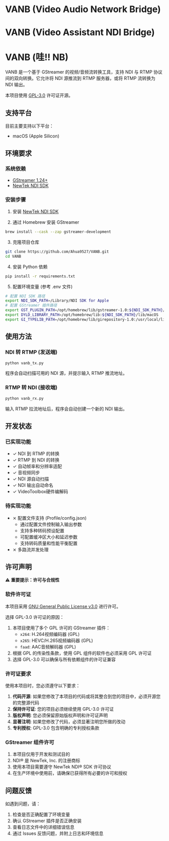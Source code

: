 # VANB (Video Audio Network Bridge)
# VANB (Video Assistant NDI Bridge)
# VANB (哇!! NB)

VANB 是一个基于 GStreamer 的视频/音频流转换工具，支持 NDI 与 RTMP 协议间的双向转换。它允许将 NDI 源推流到 RTMP 服务器，或将 RTMP 流转换为 NDI 输出。

本项目使用 [GPL-3.0](https://www.gnu.org/licenses/gpl-3.0.html) 许可证开源。

## 支持平台

目前主要支持以下平台：
- macOS (Apple Silicon)

## 环境要求

### 系统依赖
- [GStreamer 1.24+](https://gstreamer.freedesktop.org)
- [NewTek NDI SDK](https://www.ndi.tv/sdk/)

### 安装步骤
1. 安装 [NewTek NDI SDK](https://www.ndi.tv/sdk/)

2. 通过 Homebrew 安装 GStreamer
```bash
brew install --cask --zap gstreamer-development
```

3. 克隆项目仓库
```bash
git clone https://github.com/Ahua9527/VANB.git
cd VANB
```

4. 安装 Python 依赖
```bash
pip install -r requirements.txt
```

5. 配置环境变量 (参考 .env 文件)
```bash
# 配置 NDI SDK 路径
export NDI_SDK_PATH=/Library/NDI SDK for Apple
# 配置 GStreamer 插件路径
export GST_PLUGIN_PATH=/opt/homebrew/lib/gstreamer-1.0:${NDI_SDK_PATH}/lib/macOS
export DYLD_LIBRARY_PATH=/opt/homebrew/lib:${NDI_SDK_PATH}/lib/macOS
export GI_TYPELIB_PATH=/opt/homebrew/lib/girepository-1.0:/usr/local/lib/girepository-1.0
```

## 使用方法

### NDI 转 RTMP (发送端)
```bash
python vanb_tx.py
```
程序会自动扫描可用的 NDI 源，并提示输入 RTMP 推流地址。

### RTMP 转 NDI (接收端)
```bash
python vanb_rx.py
```
输入 RTMP 拉流地址后，程序会自动创建一个新的 NDI 输出。

## 开发状态

### 已实现功能
- ✓ NDI 到 RTMP 的转换
- ✓ RTMP 到 NDI 的转换
- ✓ 自动帧率和分辨率适配
- ✓ 音视频同步
- ✓ NDI 源自动扫描
- ✓ NDI 输出自动命名
- ✓ VideoToolbox硬件编解码

### 待实现功能
- ⨯ 配置文件支持 (Profile/config.json)
  - 通过配置文件控制输入输出参数
  - 支持多种转码预设配置
  - 可配置缓冲区大小和延迟参数
  - 支持转码质量和性能平衡配置
- ⨯ 多路流并发处理

## 许可声明

⚠️ **重要提示：许可与合规性**

### 软件许可证

本项目采用 [GNU General Public License v3.0](https://www.gnu.org/licenses/gpl-3.0.html) 进行许可。

选择 GPL-3.0 许可证的原因：
1. 本项目使用了多个 GPL 许可的 GStreamer 插件：
   - `x264`: H.264视频编码器 (GPL)
   - `x265`: HEVC/H.265视频编码器 (GPL)
   - `faad`: AAC音频解码器 (GPL)
2. 根据 GPL 的传染性条款，使用 GPL 组件的软件也必须采用 GPL 许可证
3. 选择 GPL-3.0 可以确保与所有依赖组件的许可证兼容

### 许可证要求

使用本项目时，您必须遵守以下要求：
1. **代码开源**: 如果您修改了本项目的代码或将其整合到您的项目中，必须开源您的完整源代码
2. **保持许可证**: 您的项目必须继续使用 GPL-3.0 许可证
3. **版权声明**: 您必须保留原始版权声明和许可证声明
4. **显著注明**: 如果您修改了代码，必须显著注明您所做的改动
5. **专利授权**: GPL-3.0 包含明确的专利授权条款

### GStreamer 组件许可
1. 本项目仅用于开发和测试目的
2. NDI® 是 NewTek, Inc. 的注册商标
3. 使用本项目需要遵守 NewTek NDI® SDK 许可协议
4. 在生产环境中使用前，请确保已获得所有必要的许可和授权

## 问题反馈

如遇到问题，请：
1. 检查是否正确配置了环境变量
2. 确认 GStreamer 插件是否正确安装
3. 查看日志文件中的详细错误信息
4. 通过 Issues 反馈问题，并附上日志和环境信息